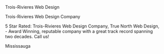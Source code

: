 Trois-Rivieres Web Design

Trois-Rivieres Web Design Company

5 Star Rated: Trois-Rivieres Web Design Company, True North Web Design, - Award Winning, reputable company with a great track record spanning two decades. Call us!

Mississauga
